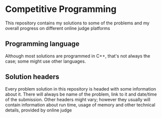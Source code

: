# Competitive Programming
This repository contains my solutions to some of the problems and my overall progress on different online judge platforms

## Programming language
Although most solutions are programmed in C++, that's not always the case; some might use other languages.

## Solution headers
Every problem solution in this repository is headed with some information about it. There will always be name of the problem, link to it and date/time of the submission. Other headers might vary; however they usually will contain information about run time, usage of memory and other technical details, provided by online judge
